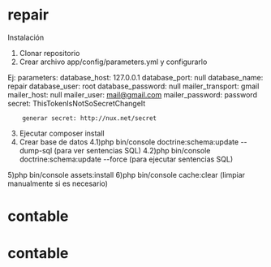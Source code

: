 # repair

Instalación

1) Clonar repositorio
2) Crear archivo app/config/parameters.yml y configurarlo

Ej:
	parameters:
		database_host: 127.0.0.1
		database_port: null
		database_name: repair
		database_user: root
		database_password: null
		mailer_transport: gmail
		mailer_host: null
		mailer_user: mail@gmail.com
		mailer_password: password
		secret: ThisTokenIsNotSoSecretChangeIt

        
        generar secret: http://nux.net/secret

3) Ejecutar composer install
4) Crear base de datos
	4.1)php bin/console doctrine:schema:update --dump-sql (para ver sentencias SQL)
	4.2)php bin/console doctrine:schema:update --force (para ejecutar sentencias SQL)

5)php bin/console assets:install
6)php bin/console cache:clear (limpiar manualmente si es necesario)

# contable
# contable
